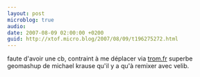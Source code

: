 ```yaml
---
layout: post
microblog: true
audio: 
date: 2007-08-09 02:00:00 +0200
guid: http://xtof.micro.blog/2007/08/09/t196275272.html
---
```

faute d'avoir une cb, contraint à me déplacer via [trom.fr](http://trom.fr) superbe geomashup de michael krause qu'il y a qu'à remixer avec velib.
